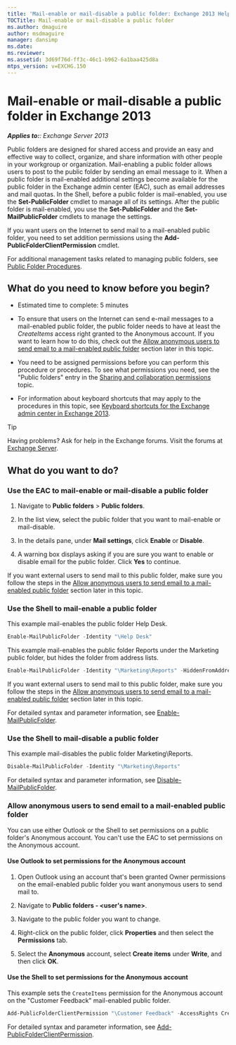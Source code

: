 ```yaml
---
title: 'Mail-enable or mail-disable a public folder: Exchange 2013 Help'
TOCTitle: Mail-enable or mail-disable a public folder
ms.author: dmaguire
author: msdmaguire
manager: dansimp
ms.date: 
ms.reviewer: 
ms.assetid: 3d69f76d-ff3c-46c1-b962-6a1baa425d8a
mtps_version: v=EXCHG.150
---
```


# Mail-enable or mail-disable a public folder in Exchange 2013

_**Applies to:**: Exchange Server 2013_

Public folders are designed for shared access and provide an easy and effective way to collect, organize, and share information with other people in your workgroup or organization. Mail-enabling a public folder allows users to post to the public folder by sending an email message to it. When a public folder is mail-enabled additional settings become available for the public folder in the Exchange admin center (EAC), such as email addresses and mail quotas. In the Shell, before a public folder is mail-enabled, you use the **Set-PublicFolder** cmdlet to manage all of its settings. After the public folder is mail-enabled, you use the **Set-PublicFolder** and the **Set-MailPublicFolder** cmdlets to manage the settings.

If you want users on the Internet to send mail to a mail-enabled public folder, you need to set addition permissions using the **Add-PublicFolderClientPermission** cmdlet.

For additional management tasks related to managing public folders, see [Public Folder Procedures](http://technet.microsoft.com/library/afa54c8e-f3ab-4f5f-85ad-fb2a905ecfa9.aspx).

## What do you need to know before you begin?

- Estimated time to complete: 5 minutes

- To ensure that users on the Internet can send e-mail messages to a mail-enabled public folder, the public folder needs to have at least the _CreateItems_ access right granted to the Anonymous account. If you want to learn how to do this, check out the [Allow anonymous users to send email to a mail-enabled public folder](#allow-anonymous-users-to-send-email-to-a-mail-enabled-public-folder) section later in this topic.

- You need to be assigned permissions before you can perform this procedure or procedures. To see what permissions you need, see the "Public folders" entry in the [Sharing and collaboration permissions](http://technet.microsoft.com/library/b7fa4b7c-1266-45bd-a14b-f66be0459cc5.aspx) topic.

- For information about keyboard shortcuts that may apply to the procedures in this topic, see [Keyboard shortcuts for the Exchange admin center in Exchange 2013](keyboard-shortcuts-in-the-exchange-admin-center-2013-help.md).

> [!TIP]
> Having problems? Ask for help in the Exchange forums. Visit the forums at [Exchange Server](https://go.microsoft.com/fwlink/p/?linkId=60612).

## What do you want to do?

### Use the EAC to mail-enable or mail-disable a public folder

1. Navigate to **Public folders** \> **Public folders**.

2. In the list view, select the public folder that you want to mail-enable or mail-disable.

3. In the details pane, under **Mail settings**, click **Enable** or **Disable**.

4. A warning box displays asking if you are sure you want to enable or disable email for the public folder. Click **Yes** to continue.

If you want external users to send mail to this public folder, make sure you follow the steps in the [Allow anonymous users to send email to a mail-enabled public folder](#allow-anonymous-users-to-send-email-to-a-mail-enabled-public-folder) section later in this topic.

### Use the Shell to mail-enable a public folder

This example mail-enables the public folder Help Desk.

```powershell
Enable-MailPublicFolder -Identity "\Help Desk"
```

This example mail-enables the public folder Reports under the Marketing public folder, but hides the folder from address lists.

```powershell
Enable-MailPublicFolder -Identity "\Marketing\Reports" -HiddenFromAddressListsEnabled $True
```

If you want external users to send mail to this public folder, make sure you follow the steps in the [Allow anonymous users to send email to a mail-enabled public folder](#allow-anonymous-users-to-send-email-to-a-mail-enabled-public-folder) section later in this topic.

For detailed syntax and parameter information, see [Enable-MailPublicFolder](http://technet.microsoft.com/library/6fc7ba9a-62a8-4f41-811f-608363aa1397.aspx).

### Use the Shell to mail-disable a public folder

This example mail-disables the public folder Marketing\Reports.

```powershell
Disable-MailPublicFolder -Identity "\Marketing\Reports"
```

For detailed syntax and parameter information, see [Disable-MailPublicFolder](http://technet.microsoft.com/library/92d6c890-a96a-469a-b864-99d9656b12e0.aspx).

### Allow anonymous users to send email to a mail-enabled public folder

You can use either Outlook or the Shell to set permissions on a public folder's Anonymous account. You can't use the EAC to set permissions on the Anonymous account.

#### Use Outlook to set permissions for the Anonymous account

1. Open Outlook using an account that's been granted Owner permissions on the email-enabled public folder you want anonymous users to send mail to.

2. Navigate to **Public folders - \<user's name\>**.

3. Navigate to the public folder you want to change.

4. Right-click on the public folder, click **Properties** and then select the **Permissions** tab.

5. Select the **Anonymous** account, select **Create items** under **Write**, and then click **OK**.

#### Use the Shell to set permissions for the Anonymous account

This example sets the `CreateItems` permission for the Anonymous account on the "Customer Feedback" mail-enabled public folder.

```powershell
Add-PublicFolderClientPermission "\Customer Feedback" -AccessRights CreateItems -User Anonymous

```

For detailed syntax and parameter information, see [Add-PublicFolderClientPermission](http://technet.microsoft.com/library/d68ad7a9-daa0-4e6d-b819-5cca891c8fd9.aspx).
